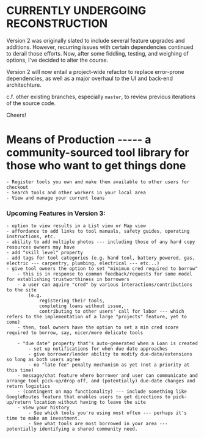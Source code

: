 # CURRENTLY UNDERGOING RECONSTRUCTION

Version 2 was originally slated to include several feature upgrades and additions. However, recurring issues with certain dependencies continued to derail those efforts. Now, after some fiddling, testing, and weighing of options, I've decided to alter the course. 

Version 2 will now entail a project-wide refactor to replace error-prone dependencies, as well as a major overhaul to the UI and back-end architechture.

c.f. other existing branches, especially `master`, to review previous iterations of the source code.

Cheers!

# Means of Production ----- a community-sourced tool library for those who want to get things done

    - Register tools you own and make them available to other users for checkout 
    - Search tools and other workers in your local area
    - View and manage your current loans

### Upcoming Features in Version 3:
    - option to view results in a List view or Map view
    - affordance to add links to tool manuals, safety guides, operating instructions, etc.
    - ability to add multiple photos --- including those of any hard copy resources owners may have
    - add "skill level" property
    - add tags for tool categories (e.g. hand tool, battery powered, gas, electric --- carpentry, plumbing, electrical --- etc...)
    - give tool owners the option to set "minimun cred required to borrow"
        - this is in response to common feedback/requests for some model for establishing trustworthiness in borrowers
        - a user can aquire "cred" by various interactions/contributions to the site 
            (e.g.
                registering their tools, 
                completing loans without issue, 
                contributing to other users' call for labor --- which refers to the implementation of a large "projects" feature, yet to come) 
        - then, tool owners have the option to set a min cred score required to borrow, say, nicer/more delicate tools

        - "due date" property that's auto-generated when a Loan is created
            - set up notifications for when due date approaches
            - give borrower/lender ability to modify due-date/extensions so long as both users agree
            - no "late fee" penalty mechanism as yet (not a priority at this time)
        - message/chat feature where borrower and user can communicate and arrange tool pick-up/drop off, and (potentially) due-date changes and return logistics
        - (contingent on map functionality) --- include something like GoogleRoutes feature that enables users to get directions to pick-up/return location without having to leave the site 
        - view your history
            - See which tools you're using most often --- perhaps it's time to make an investment.
            - See what tools are most borrowed in your area --- potentially identifying a shared community need. 